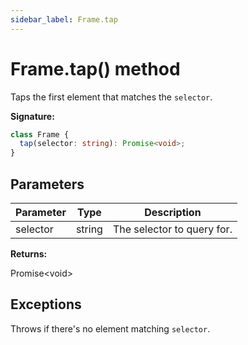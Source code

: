 ```yaml
---
sidebar_label: Frame.tap
---
```


# Frame.tap() method

Taps the first element that matches the `selector`.

**Signature:**

```typescript
class Frame {
  tap(selector: string): Promise<void>;
}
```

## Parameters

| Parameter | Type   | Description                |
| --------- | ------ | -------------------------- |
| selector  | string | The selector to query for. |

**Returns:**

Promise&lt;void&gt;

## Exceptions

Throws if there's no element matching `selector`.
